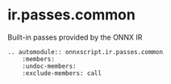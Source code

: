 # ir.passes.common

Built-in passes provided by the ONNX IR

```{eval-rst}
.. automodule:: onnxscript.ir.passes.common
    :members:
    :undoc-members:
    :exclude-members: call

```
